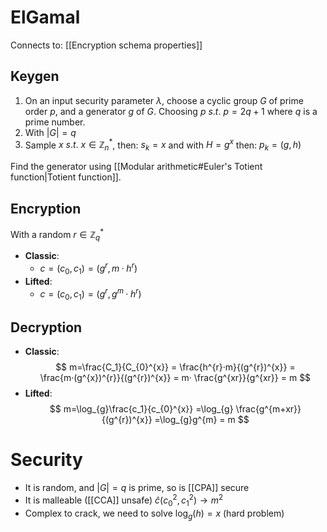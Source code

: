 # ElGamal 
Connects to: [[Encryption schema properties]]

## Keygen
1. On an input security parameter $\lambda$, choose a cyclic group $G$ of prime order $p$, and a generator $g$ of $G$.  Choosing $p\ s.t.\ p=2q+1$ where $q$ is a prime number. 
2. With $|G|=q$
3. Sample $x\ s.t.\ x\in\mathbb{Z}_{n}^{*}$, then: $s_{k}=x$ and with $H=g^{x}$   then:  $p_{k}=(g,h)$ 

Find the generator using [[Modular arithmetic#Euler's Totient function|Totient function]]. 

## Encryption
With a random $r\in\mathbb{Z}_{q}^{*}$
* **Classic**:
	* $c=(c_{0},c_{1})=(g^{r},m·h^{r})$
* **Lifted**:
	* $c=(c_{0},c_{1})=(g^{r}, g^{m}·h^{r})$

## Decryption 
* **Classic**:
$$
m=\frac{C_1}{C_{0}^{x}} 
= \frac{h^{r}·m}{(g^{r})^{x}}
= \frac{m·(g^{x})^{r}}{(g^{r})^{x}}
= m· \frac{g^{xr}}{g^{xr}}
= m
$$
* **Lifted**:
$$
m=\log_{g}\frac{c_1}{c_{0}^{x}}
=\log_{g} \frac{g^{m+xr}}{(g^{r})^{x}}
=\log_{g}g^{m}
= m
$$
# Security
- It is random, and $|G|=q$ is prime, so is [[CPA]] secure
- It is malleable ([[CCA]] unsafe) $\hat{c}(c_{0}^{2},c_{1}^{2})\to m^{2}$ 
- Complex to crack, we need to solve $\log_{g}(h)=x$ (hard problem)
 
